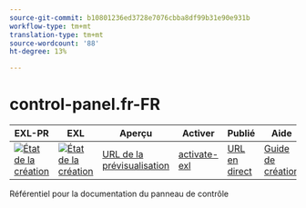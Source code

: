 ```yaml
---
source-git-commit: b10801236ed3728e7076cbba8df99b31e90e931b
workflow-type: tm+mt
translation-type: tm+mt
source-wordcount: '88'
ht-degree: 13%

---
```

# control-panel.fr-FR

| EXL-PR | EXL | Aperçu | Activer | Publié | Aide |
|--- |--- |--- |--- |--- |--- |
| [![État de la création](https://docs.ci.corp.adobe.com/view/exl-pr/job/control-panel.en_pr-exl/badge/icon)](https://docs.ci.corp.adobe.com/view/exl-pr/job/control-panel.en_pr-exl/lastBuild/) | [![État de la création](https://docs.ci.corp.adobe.com/view/exl-pr/job/control-panel.en_exl/lastBuild/badge/icon)](https://docs.ci.corp.adobe.com/view/exl-pr/job/control-panel.en_exl/lastBuild/lastBuild) | [URL de la prévisualisation](https://experienceleague.corp.adobe.com/docs/control-panel/using/control-panel-home.html?lang=en) | [activate-exl](https://docs.ci.corp.adobe.com/job/activate-exl/build/) | [URL en direct](https://experienceleague.adobe.com/docs/control-panel/using/control-panel-home.html?lang=en) | [Guide de création](https://experienceleague.adobe.com/docs/authoring-guide-exl/using/home.html?lang=en) |

Référentiel pour la documentation du panneau de contrôle
